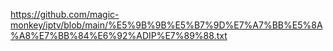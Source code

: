 https://github.com/magic-monkey/iptv/blob/main/%E5%9B%9B%E5%B7%9D%E7%A7%BB%E5%8A%A8%E7%BB%84%E6%92%ADIP%E7%89%88.txt
